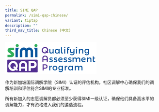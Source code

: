 ```yaml
---
title: SIMI QAP
permalink: /simi-qap-chinese/
variant: tiptap
description: ""
third_nav_title: Chinese (中文)
---
```

<p></p>
<div class="isomer-image-wrapper">
<img style="width: 60%;" height="auto" width="100%" alt="" src="/images/1544584969835.png">
</div>
<p>作为新加坡国际调解学院（SIMI）认证的评估机构，社区调解中心确保我们的调解培训和评估符合SIMI的专业标准。</p>
<p>所有新加入的志愿调解员都必须至少获得SIMI一级认证，确保他们具备高水平的调解能力，才有资格进入我们的遴选流程。</p>